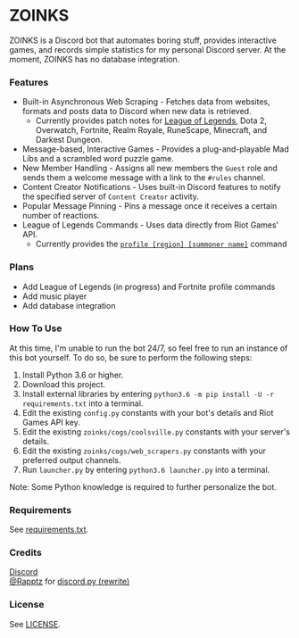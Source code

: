 # ZOINKS

ZOINKS is a Discord bot that automates boring stuff, provides interactive games, and records simple statistics for my personal Discord server. At the moment, ZOINKS has no database integration.

### Features
- Built-in Asynchronous Web Scraping - Fetches data from websites, formats and posts data to Discord when new data is retrieved.
  - Currently provides patch notes for [League of Legends](https://i.imgur.com/Nsx2Mpc.png), Dota 2, Overwatch, Fortnite, Realm Royale, RuneScape, Minecraft, and Darkest Dungeon.
- Message-based, Interactive Games - Provides a plug-and-playable Mad Libs and a scrambled word puzzle game.
- New Member Handling - Assigns all new members the `Guest` role and sends them a welcome message with a link to the `#rules` channel.
- Content Creator Notifications - Uses built-in Discord features to notify the specified server of `Content Creator` activity.
- Popular Message Pinning - Pins a message once it receives a certain number of reactions.
- League of Legends Commands - Uses data directly from Riot Games' API.
  - Currently provides the [`profile [region] [summoner name]`](https://i.imgur.com/7EgwC2k.png) command

### Plans
- Add League of Legends (in progress) and Fortnite profile commands
- Add music player
- Add database integration

### How To Use
At this time, I'm unable to run the bot 24/7, so feel free to run an instance of this bot yourself. To do so, be sure to perform the following steps:
1. Install Python 3.6 or higher.
2. Download this project.
3. Install external libraries by entering `python3.6 -m pip install -U -r requirements.txt` into a terminal.
4. Edit the existing `config.py` constants with your bot's details and Riot Games API key.
5. Edit the existing `zoinks/cogs/coolsville.py` constants with your server's details.
6. Edit the existing `zoinks/cogs/web_scrapers.py` constants with your preferred output channels.
7. Run `launcher.py` by entering `python3.6 launcher.py` into a terminal.

Note: Some Python knowledge is required to further personalize the bot.

### Requirements
See [requirements.txt](https://github.com/geoffhouy/zoinks/blob/master/requirements.txt).

### Credits
[Discord](https://discordapp.com/)  
[@Rapptz](https://github.com/Rapptz) for [discord.py (rewrite)](https://github.com/Rapptz/discord.py/tree/rewrite)

### License
See [LICENSE](https://github.com/geoffhouy/vexillarius/blob/master/LICENSE).
